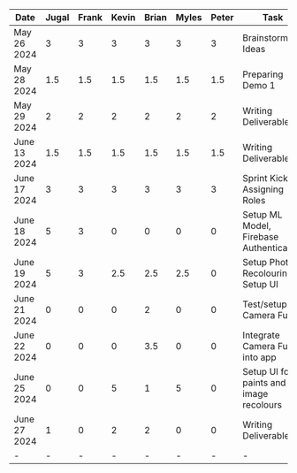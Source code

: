 | Date         | Jugal | Frank | Kevin | Brian | Myles | Peter | Task                                    |
|--------------|-------|-------|-------|-------|-------|-------|-----------------------------------------|
| May 26 2024  | 3     | 3     | 3     | 3     | 3     | 3     | Brainstorming Ideas                     |
| May 28 2024  | 1.5   | 1.5   | 1.5   | 1.5   | 1.5   | 1.5   | Preparing Demo 1                        |
| May 29 2024  | 2     | 2     | 2     | 2     | 2     | 2     | Writing Deliverable 1                   |
| June 13 2024 | 1.5   | 1.5   | 1.5   | 1.5   | 1.5   | 1.5   | Writing Deliverable 2                   |
| June 17 2024 | 3     | 3     | 3     | 3     | 3     | 3     | Sprint Kickoff, Assigning Roles         |
| June 18 2024 | 5     | 3     | 0     | 0     | 0     | 0     | Setup ML Model, Firebase Authentication |
| June 19 2024 | 5     | 3     | 2.5   | 2.5   | 2.5   | 0     | Setup Photo Recolouring, Setup UI       |
| June 21 2024 | 0     | 0     | 0     | 2     | 0     | 0     | Test/setup Camera Func.                 |
| June 22 2024 | 0     | 0     | 0     | 3.5   | 0     | 0     | Integrate Camera Func. into app         |
| June 25 2024 | 0     | 0     | 5     | 1     | 5     | 0     | Setup UI for paints and image recolours |
| June 27 2024 | 1     | 0     | 2     | 2     | 0     | 0     | Writing Deliverable 3                   |
| -            | -     | -     | -     | -     | -     | -     | -                                       |
